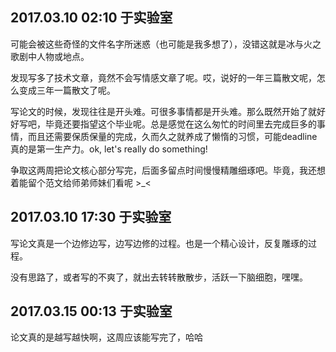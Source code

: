 ## 2017.03.10 02:10 于实验室

可能会被这些奇怪的文件名字所迷惑（也可能是我多想了），没错这就是冰与火之歌剧中人物或地点。

发现写多了技术文章，竟然不会写情感文章了呢。哎，说好的一年三篇散文呢，怎么变成三年一篇散文了呢。

写论文的时候，发现往往是开头难。可很多事情都是开头难。那么既然开始了就好好写吧，毕竟还要指望这个毕业呢。总是感觉在这么匆忙的时间里去完成巨多的事情，而且还需要保质保量的完成，久而久之就养成了懒惰的习惯，可能deadline真的是第一生产力。ok, let's really do something!

争取这两周把论文核心部分写完，后面多留点时间慢慢精雕细琢吧。毕竟，我还想着能留个范文给师弟师妹们看呢 >_<



## 2017.03.10 17:30 于实验室

写论文真是一个边修边写，边写边修的过程。也是一个精心设计，反复雕琢的过程。

没有思路了，或者写的不爽了，就出去转转散散步，活跃一下脑细胞，嘿嘿。

## 2017.03.15 00:13 于实验室

论文真的是越写越快啊，这周应该能写完了，哈哈



 